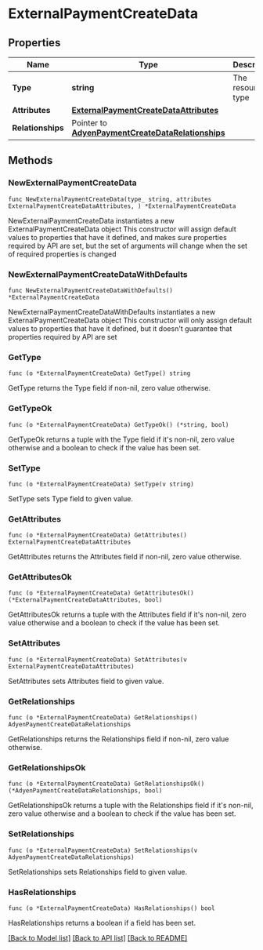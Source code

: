 # ExternalPaymentCreateData

## Properties

Name | Type | Description | Notes
------------ | ------------- | ------------- | -------------
**Type** | **string** | The resource&#39;s type | 
**Attributes** | [**ExternalPaymentCreateDataAttributes**](ExternalPaymentCreateDataAttributes.md) |  | 
**Relationships** | Pointer to [**AdyenPaymentCreateDataRelationships**](AdyenPaymentCreateDataRelationships.md) |  | [optional] 

## Methods

### NewExternalPaymentCreateData

`func NewExternalPaymentCreateData(type_ string, attributes ExternalPaymentCreateDataAttributes, ) *ExternalPaymentCreateData`

NewExternalPaymentCreateData instantiates a new ExternalPaymentCreateData object
This constructor will assign default values to properties that have it defined,
and makes sure properties required by API are set, but the set of arguments
will change when the set of required properties is changed

### NewExternalPaymentCreateDataWithDefaults

`func NewExternalPaymentCreateDataWithDefaults() *ExternalPaymentCreateData`

NewExternalPaymentCreateDataWithDefaults instantiates a new ExternalPaymentCreateData object
This constructor will only assign default values to properties that have it defined,
but it doesn't guarantee that properties required by API are set

### GetType

`func (o *ExternalPaymentCreateData) GetType() string`

GetType returns the Type field if non-nil, zero value otherwise.

### GetTypeOk

`func (o *ExternalPaymentCreateData) GetTypeOk() (*string, bool)`

GetTypeOk returns a tuple with the Type field if it's non-nil, zero value otherwise
and a boolean to check if the value has been set.

### SetType

`func (o *ExternalPaymentCreateData) SetType(v string)`

SetType sets Type field to given value.


### GetAttributes

`func (o *ExternalPaymentCreateData) GetAttributes() ExternalPaymentCreateDataAttributes`

GetAttributes returns the Attributes field if non-nil, zero value otherwise.

### GetAttributesOk

`func (o *ExternalPaymentCreateData) GetAttributesOk() (*ExternalPaymentCreateDataAttributes, bool)`

GetAttributesOk returns a tuple with the Attributes field if it's non-nil, zero value otherwise
and a boolean to check if the value has been set.

### SetAttributes

`func (o *ExternalPaymentCreateData) SetAttributes(v ExternalPaymentCreateDataAttributes)`

SetAttributes sets Attributes field to given value.


### GetRelationships

`func (o *ExternalPaymentCreateData) GetRelationships() AdyenPaymentCreateDataRelationships`

GetRelationships returns the Relationships field if non-nil, zero value otherwise.

### GetRelationshipsOk

`func (o *ExternalPaymentCreateData) GetRelationshipsOk() (*AdyenPaymentCreateDataRelationships, bool)`

GetRelationshipsOk returns a tuple with the Relationships field if it's non-nil, zero value otherwise
and a boolean to check if the value has been set.

### SetRelationships

`func (o *ExternalPaymentCreateData) SetRelationships(v AdyenPaymentCreateDataRelationships)`

SetRelationships sets Relationships field to given value.

### HasRelationships

`func (o *ExternalPaymentCreateData) HasRelationships() bool`

HasRelationships returns a boolean if a field has been set.


[[Back to Model list]](../README.md#documentation-for-models) [[Back to API list]](../README.md#documentation-for-api-endpoints) [[Back to README]](../README.md)


